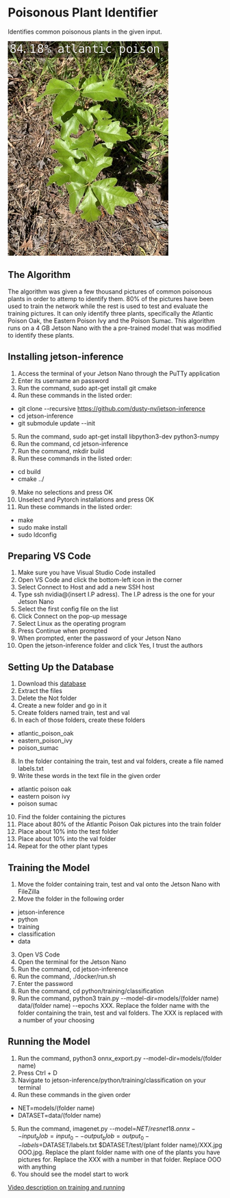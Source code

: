 # Poisonous Plant Identifier

 Identifies common poisonous plants in the given input.

![d](true767.jpg)

## The Algorithm

The algorithm was given a few thousand pictures of common poisonous plants in order to attemp to identify them. 80% of the pictures have been used to train the network while the rest is used to test and evaluate the training pictures. It can only identify three plants, specifically the Atlantic Poison Oak, the Eastern Poison Ivy and the Poison Sumac. This algorithm runs on a 4 GB Jetson Nano with the a pre-trained model that was modified to identify these plants.

## Installing jetson-inference

1. Access the terminal of your Jetson Nano through the PuTTy application
2. Enter its username an password
3. Run the command, sudo apt-get install git cmake
4. Run these commands in the listed order:
- git clone --recursive https://github.com/dusty-nv/jetson-inference
- cd jetson-inference
- git submodule update --init
5. Run the command, sudo apt-get install libpython3-dev python3-numpy
6. Run the command, cd jetson-inference
7. Run the command, mkdir build
8. Run these commands in the listed order:
- cd build
- cmake ../
9. Make no selections and press OK
10. Unselect and Pytorch installations and press OK
11. Run these commands in the listed order:
- make
- sudo make install
- sudo ldconfig

## Preparing VS Code

1. Make sure you have Visual Studio Code installed
2. Open VS Code and click the bottom-left icon in the corner
3. Select Connect to Host and add a new SSH host
4. Type ssh nvidia@(insert I.P adress). The I.P adress is the one for your Jetson Nano
5. Select the first config file on the list
6. Click Connect on the pop-up message
7. Select Linux as the operating program
8. Press Continue when prompted
9. When prompted, enter the password of your Jetson Nano
10. Open the jetson-inference folder and click Yes, I trust the authors

## Setting Up the Database

1. Download this [database](https://www.kaggle.com/datasets/sandramai/poisonous-plants)
2. Extract the files
3. Delete the Not folder
4. Create a new folder and go in it
5. Create folders named train, test and val
6. In each of those folders, create these folders
- atlantic_poison_oak
- eastern_poison_ivy
- poison_sumac
8. In the folder containing the train, test and val folders, create a file named labels.txt
9. Write these words in the text file in the given order
- atlantic poison oak
- eastern poison ivy
- poison sumac
10. Find the folder containing the pictures
11. Place about 80% of the Atlantic Poison Oak pictures into the train folder
12. Place about 10% into the test folder
13. Place about 10% into the val folder
14. Repeat for the other plant types

## Training the Model

1. Move the folder containing train, test and val onto the Jetson Nano with FileZilla
2. Move the folder in the following order
- jetson-inference
- python
- training
- classification
- data
3. Open VS Code
4. Open the terminal for the Jetson Nano
5. Run the command, cd jetson-inference
6. Run the command, ./docker/run.sh
7. Enter the password
8. Run the command, cd python/training/classification
9. Run the command, python3 train.py --model-dir=models/(folder name) data/(folder name) --epochs XXX. Replace the folder name with the folder containing the train, test and val folders. The XXX is replaced with a number of your choosing

## Running the Model

1. Run the command, python3 onnx_export.py --model-dir=models/(folder name)
2. Press Ctrl + D
3. Navigate to jetson-inference/python/training/classification on your terminal
4. Run these commands in the given order
- NET=models/(folder name)
- DATASET=data/(folder name)
5. Run the command, imagenet.py --model=$NET/resnet18.onnx --input_blob=input_0 --output_blob=output_0 --labels=$DATASET/labels.txt $DATASET/test/(plant folder name)/XXX.jpg OOO.jpg. Replace the plant folder name with one of the plants you have pictures for. Replace the XXX with a number in that folder. Replace OOO with anything
6. You should see the model start to work

[Video description on training and running](https://www.youtube.com/watch?v=4LLaYvZmRSc)
